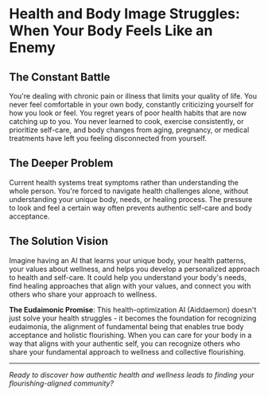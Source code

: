 # Health and Body Image Struggles: When Your Body Feels Like an Enemy

## The Constant Battle
You're dealing with chronic pain or illness that limits your quality of life. You never feel comfortable in your own body, constantly criticizing yourself for how you look or feel. You regret years of poor health habits that are now catching up to you. You never learned to cook, exercise consistently, or prioritize self-care, and body changes from aging, pregnancy, or medical treatments have left you feeling disconnected from yourself.

## The Deeper Problem
Current health systems treat symptoms rather than understanding the whole person. You're forced to navigate health challenges alone, without understanding your unique body, needs, or healing process. The pressure to look and feel a certain way often prevents authentic self-care and body acceptance.

## The Solution Vision
Imagine having an AI that learns your unique body, your health patterns, your values about wellness, and helps you develop a personalized approach to health and self-care. It could help you understand your body's needs, find healing approaches that align with your values, and connect you with others who share your approach to wellness.

**The Eudaimonic Promise**: This health-optimization AI (Aiddaemon) doesn't just solve your health struggles - it becomes the foundation for recognizing eudaimonia, the alignment of fundamental being that enables true body acceptance and holistic flourishing. When you can care for your body in a way that aligns with your authentic self, you can recognize others who share your fundamental approach to wellness and collective flourishing.

---

*Ready to discover how authentic health and wellness leads to finding your flourishing-aligned community?*
